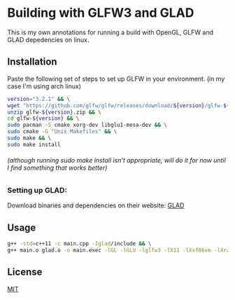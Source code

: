 # Building with GLFW3 and GLAD

This is my own annotations for running a build with OpenGL, GLFW and GLAD depedencies on linux.

## Installation
Paste the following set of steps to set up GLFW in your environment. (in my case I'm using arch linux)
```bash
version="3.2.1" && \
wget "https://github.com/glfw/glfw/releases/download/${version}/glfw-${version}.zip" && \
unzip glfw-${version}.zip && \
cd glfw-${version} && \
sudo pacman -S cmake xorg-dev libglu1-mesa-dev && \
sudo cmake -G "Unix Makefiles" && \
sudo make && \
sudo make install
```
###### (although running sudo make install isn't appropriate, will do it for now until I find something that works better)

### Setting up GLAD:

Download binaries and dependencies on their website: [GLAD](http://glad.dav1d.de/#profile=core&specification=gl&api=gl%3D3.3&api=gles1%3Dnone&api=gles2%3Dnone&api=glsc2%3Dnone&language=c&loader=on)



## Usage

```bash
g++ -std=c++11 -c main.cpp -Iglad/include && \
g++ main.o glad.o -o main.exec -lGL -lGLU -lglfw3 -lX11 -lXxf86vm -lXrandr -lpthread -lXi -ldl -lXinerama -lXcursor
```

## License
[MIT](https://choosealicense.com/licenses/mit/)
